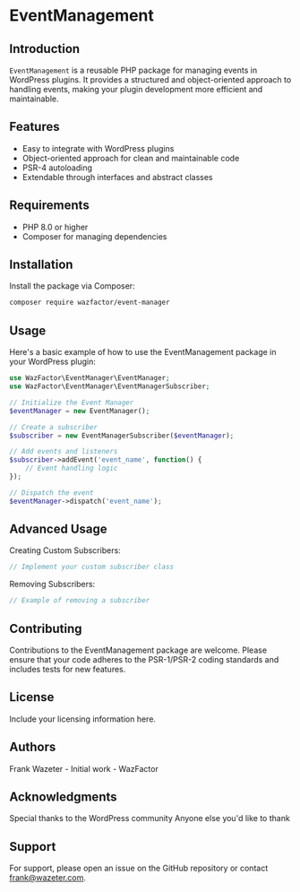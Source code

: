 # EventManagement

## Introduction
`EventManagement` is a reusable PHP package for managing events in WordPress plugins. It provides a structured and object-oriented approach to handling events, making your plugin development more efficient and maintainable.

## Features
- Easy to integrate with WordPress plugins
- Object-oriented approach for clean and maintainable code
- PSR-4 autoloading
- Extendable through interfaces and abstract classes

## Requirements
- PHP 8.0 or higher
- Composer for managing dependencies

## Installation
Install the package via Composer:
```bash
composer require wazfactor/event-manager
```

## Usage
Here's a basic example of how to use the EventManagement package in your WordPress plugin:

```php
use WazFactor\EventManager\EventManager;
use WazFactor\EventManager\EventManagerSubscriber;

// Initialize the Event Manager
$eventManager = new EventManager();

// Create a subscriber
$subscriber = new EventManagerSubscriber($eventManager);

// Add events and listeners
$subscriber->addEvent('event_name', function() {
    // Event handling logic
});

// Dispatch the event
$eventManager->dispatch('event_name');

```

## Advanced Usage
Creating Custom Subscribers:

```php 
// Implement your custom subscriber class

```

Removing Subscribers:

```php 
// Example of removing a subscriber

```

## Contributing
Contributions to the EventManagement package are welcome. Please ensure that your code adheres to the PSR-1/PSR-2 coding standards and includes tests for new features.

## License
Include your licensing information here.

## Authors
Frank Wazeter - Initial work - WazFactor

## Acknowledgments
Special thanks to the WordPress community
Anyone else you'd like to thank

## Support
For support, please open an issue on the GitHub repository or contact frank@wazeter.com.